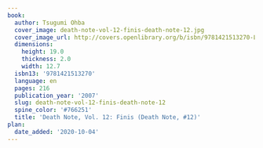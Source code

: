 ```yaml
---
book:
  author: Tsugumi Ohba
  cover_image: death-note-vol-12-finis-death-note-12.jpg
  cover_image_url: http://covers.openlibrary.org/b/isbn/9781421513270-L.jpg
  dimensions:
    height: 19.0
    thickness: 2.0
    width: 12.7
  isbn13: '9781421513270'
  language: en
  pages: 216
  publication_year: '2007'
  slug: death-note-vol-12-finis-death-note-12
  spine_color: '#766251'
  title: 'Death Note, Vol. 12: Finis (Death Note, #12)'
plan:
  date_added: '2020-10-04'
---
```

